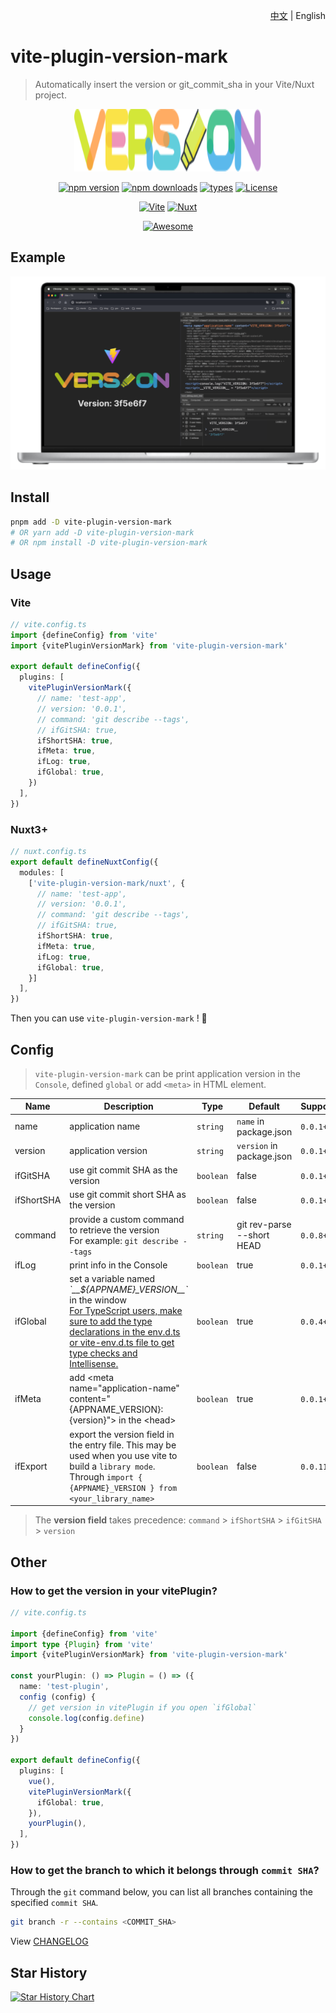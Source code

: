 <div style="text-align: right;">

[中文](./README_ZH.md) | English

</div>

# vite-plugin-version-mark

> Automatically insert the version or git_commit_sha in your Vite/Nuxt project.

<div align="center">
  <a href="https://github.com/ZhongxuYang/vite-plugin-version-mark/tree/main">
    <img src="https://raw.githubusercontent.com/ZhongxuYang/images/dev/common/version.svg" width="300px" height="100px" />
  </a>
</div>

<div align="center">

[![npm version][npm-version-src]][npm-version-href]
[![npm downloads][npm-downloads-src]][npm-downloads-href]
[![types][types-src]][types-href]
[![License][license-src]][license-href]

[![Vite][vite-src]][vite-href]
[![Nuxt][nuxt-src]][nuxt-href]

[![Awesome][awesome-src]][awesome-href]

</div>

## Example

[![](https://raw.githubusercontent.com/ZhongxuYang/images/dev/common/version-shot.png)](https://zhongxuyang.github.io/vite-plugin-version-mark)

## Install
```sh
pnpm add -D vite-plugin-version-mark
# OR yarn add -D vite-plugin-version-mark
# OR npm install -D vite-plugin-version-mark
```

## Usage
### Vite
```ts
// vite.config.ts
import {defineConfig} from 'vite'
import {vitePluginVersionMark} from 'vite-plugin-version-mark'

export default defineConfig({
  plugins: [
    vitePluginVersionMark({
      // name: 'test-app',
      // version: '0.0.1',
      // command: 'git describe --tags',
      // ifGitSHA: true,
      ifShortSHA: true,
      ifMeta: true,
      ifLog: true,
      ifGlobal: true,
    })
  ],
})
```

### Nuxt3+
```ts
// nuxt.config.ts
export default defineNuxtConfig({
  modules: [
    ['vite-plugin-version-mark/nuxt', {
      // name: 'test-app',
      // version: '0.0.1',
      // command: 'git describe --tags',
      // ifGitSHA: true, 
      ifShortSHA: true, 
      ifMeta: true, 
      ifLog: true, 
      ifGlobal: true,
    }]
  ],
})
```

Then you can use `vite-plugin-version-mark` ! 🎉

## Config

> `vite-plugin-version-mark` can be print application version in the `Console`, defined `global` or add `<meta>` in HTML element. 

| Name | Description | Type | Default | Supported |
| --- | --- | --- | --- | --- |
| name | application name | `string` | `name` in package.json | `0.0.1+` |
| version | application version | `string` | `version` in package.json | `0.0.1+` |
| ifGitSHA | use git commit SHA as the version | `boolean` | false | `0.0.1+` |
| ifShortSHA | use git commit short SHA as the version | `boolean` | false | `0.0.1+` |
| command | provide a custom command to retrieve the version <br/>For example: `git describe --tags` | `string` | git rev-parse --short HEAD | `0.0.8+` |
| ifLog | print info in the Console | `boolean` | true | `0.0.1+` |
| ifGlobal | set a variable named *\`\_\_${APPNAME}\_VERSION\_\_\`* in the window<br/>[For TypeScript users, make sure to add the type declarations in the env.d.ts or vite-env.d.ts file to get type checks and Intellisense.](https://vitejs.dev/config/shared-options.html#define) | `boolean` | true | `0.0.4+` |
| ifMeta | add \<meta name="application-name" content="{APPNAME_VERSION}: {version}"> in the \<head> | `boolean` | true | `0.0.1+` |
| ifExport | export the version field in the entry file. This may be used when you use vite to build a `library mode`.<br/>Through `import { {APPNAME}_VERSION } from <your_library_name>` | `boolean` | false | `0.0.11+` |

> The **version field** takes precedence: `command` > `ifShortSHA`  > `ifGitSHA` > `version`


## Other

### How to get the version in your vitePlugin?
```ts
// vite.config.ts

import {defineConfig} from 'vite'
import type {Plugin} from 'vite'
import {vitePluginVersionMark} from 'vite-plugin-version-mark'

const yourPlugin: () => Plugin = () => ({
  name: 'test-plugin',
  config (config) {
    // get version in vitePlugin if you open `ifGlobal`
    console.log(config.define)
  }
})

export default defineConfig({
  plugins: [
    vue(),
    vitePluginVersionMark({
      ifGlobal: true,
    }),
    yourPlugin(),
  ],
})

```

### How to get the branch to which it belongs through `commit SHA`?

Through the `git` command below, you can list all branches containing the specified `commit SHA`.

```sh
git branch -r --contains <COMMIT_SHA>
```

View [CHANGELOG](./CHANGELOG.md)


## Star History

[![Star History Chart](https://api.star-history.com/svg?repos=ZhongxuYang/vite-plugin-version-mark&type=Date)](https://star-history.com/#ZhongxuYang/vite-plugin-version-mark&Date)

<!-- Badges -->
[npm-version-src]: https://img.shields.io/npm/v/vite-plugin-version-mark/latest.svg?style=flat&colorA=18181B
[npm-version-href]: https://www.npmjs.com/package/vite-plugin-version-mark?activeTab=versions

[npm-downloads-src]: https://img.shields.io/npm/dm/vite-plugin-version-mark.svg?style=flat&colorA=18181B
[npm-downloads-href]: https://npmcharts.com/compare/vite-plugin-version-mark?interval=7&minimal=true

[types-src]: https://img.shields.io/npm/types/vite-plugin-version-mark.svg?style=flat&colorA=18181B
[types-href]: https://npmjs.com/package/vite-plugin-version-mark

[license-src]: https://img.shields.io/npm/l/vite-plugin-version-mark.svg?style=flat&colorA=18181B
[license-href]: https://npmjs.com/package/vite-plugin-version-mark

[nuxt-src]: https://img.shields.io/badge/Nuxt-18181B?&logo=nuxt.js
[nuxt-href]: https://nuxt.com

[vite-src]: https://img.shields.io/badge/Vite-18181B?&logo=vite
[vite-href]: https://vitejs.dev

[awesome-src]: https://awesome.re/mentioned-badge.svg
[awesome-href]: https://github.com/vitejs/awesome-vite#transformers
